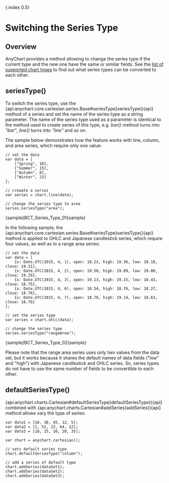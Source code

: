 {:index 0.5}
# Switching the Series Type

## Overview

AnyChart provides a method allowing to change the series type if the current type and the new one have the same or similar fields. See the [list of supported chart types](../Quick_Start/Supported_Charts_Types) to find out what series types can be converted to each other.

## seriesType()

To switch the series type, use the {api:anychart.core.cartesian.series.Base#seriesType}seriesType(){api} method of a series and set the name of the series type as a string parameter. The name of the series type used as a parameter is identical to the method used to create series of this type, e.g. *bar()* method turns into *"bar"*, *line()* turns into *"line"* and so on.

The sample below demonstrates how the feature works with line, column, and area series, which require only one value:

```
// set the data
var data = [
    ["Spring", 10], 
    ["Summer", 15],
    ["Autumn", 8],
    ["Winter", 23]
];

// creaate a series
var series = chart.line(data);

// change the series type to area
series.seriesType("area");
```

{sample}BCT\_Series\_Type\_01{sample}

In the following sample, the {api:anychart.core.cartesian.series.Base#seriesType}seriesType(){api} method is applied to OHLC and Japanese candlestick series, which require four values, as well as to a range area series:

```
// set the data
var data = [
    {x: Date.UTC(2015, 4, 1), open: 18.23, high: 19.36, low: 18.18, close: 19.31},
    {x: Date.UTC(2015, 4, 2), open: 19.50, high: 19.89, low: 19.00, close: 19.29},
    {x: Date.UTC(2015, 4, 3), open: 19.13, high: 19.15, low: 18.43, close: 18.75},
    {x: Date.UTC(2015, 4, 6), open: 18.54, high: 18.76, low: 18.27, close: 18.76},
    {x: Date.UTC(2015, 4, 7), open: 18.76, high: 19.14, low: 18.63, close: 18.76}
];

// set the series type
var series = chart.ohlc(data);

// change the series type
series.seriesType("rangeArea");
```

{sample}BCT\_Series\_Type\_02{sample}

Please note that the range area series uses only two values from the data set, but it works because it shares the default names of data fields ("low" and "high") with Japanese candlestick and OHLC series. So, series types do not have to use the same number of fields to be convertible to each other.

## defaultSeriesType()

{api:anychart.charts.Cartesian#defaultSeriesType}defaultSeriesType(){api} combined with {api:anychart.charts.Cartesian#addSeries}addSeries(){api} method allows vary the type of series:

```
var data1 = [16, 30, 45, 12, 5];
var data2 = [1, 51, 23, 64, 12];
var data3 = [18, 25, 10, 20, 35];

var chart = anychart.cartesian();

// sets default series type
chart.defaultSeriesType("column");

// add a series of default type
chart.addSeries(dataSet1);
chart.addSeries(dataSet2);
chart.addSeries(dataSet3);
```

